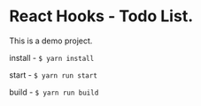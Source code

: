 
# React Hooks - Todo List.

This is a demo project.

install - `$ yarn install`

start -  `$ yarn run start`

build -  `$ yarn run build`



